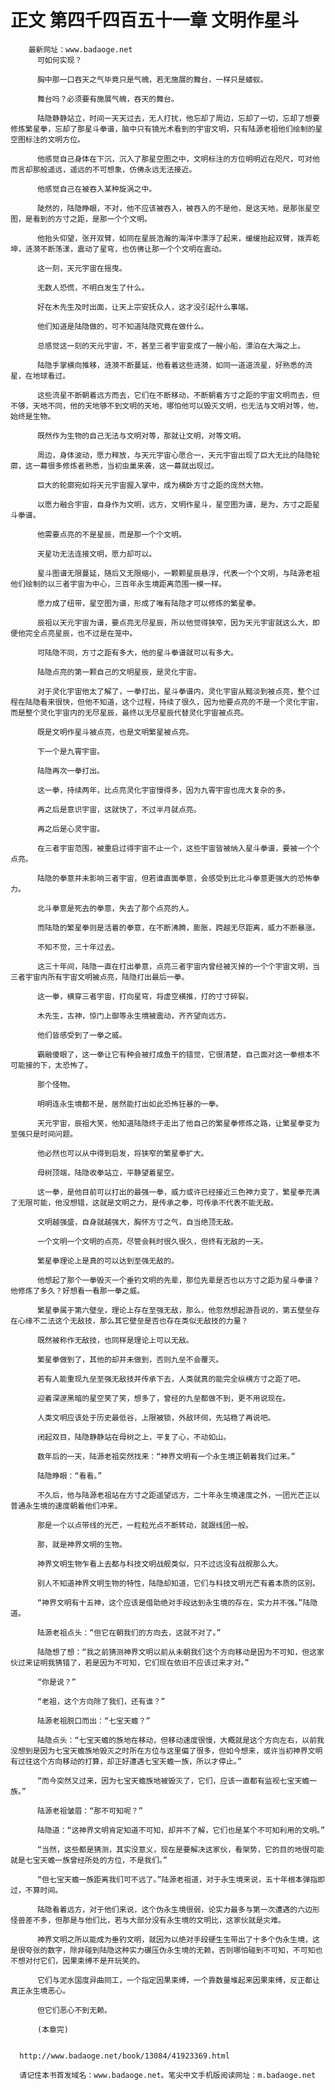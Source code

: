 # 正文 第四千四百五十一章 文明作星斗
        最新网址：www.badaoge.net
          可如何实现？
      
          胸中那一口吞天之气毕竟只是气魄，若无施展的舞台，一样只是蝼蚁。
      
          舞台吗？必须要有施展气魄，吞天的舞台。
      
          陆隐静静站立，时间一天天过去，无人打扰，他忘却了周边，忘却了一切，忘却了想要修炼繁星拳，忘却了那星斗拳谱，脑中只有镜光术看到的宇宙文明，只有陆源老祖他们绘制的星空图标注的文明方位。
      
          他感觉自己身体在下沉，沉入了那星空图之中，文明标注的方位明明近在咫尺，可对他而言却那般遥远，遥远的不可想象，仿佛永远无法接近。
      
          他感觉自己在被吞入某种旋涡之中。
      
          陡然的，陆隐睁眼，不对，他不应该被吞入，被吞入的不是他，是这天地，是那张星空图，是看到的方寸之距，是那一个个文明。
      
          他抬头仰望，张开双臂，如同在星辰浩瀚的海洋中漂浮了起来，缓缓抬起双臂，拨弄乾坤，涟漪不断荡漾，震动了星穹，也仿佛让那一个个文明在震动。
      
          这一刻，天元宇宙在摇曳。
      
          无数人恐慌，不明白发生了什么。
      
          好在木先生及时出面，让天上宗安抚众人，这才没引起什么事端。
      
          他们知道是陆隐做的，可不知道陆隐究竟在做什么。
      
          总感觉这一刻的天元宇宙，不，甚至三者宇宙变成了一艘小船，漂泊在大海之上。
      
          陆隐手掌横向推移，涟漪不断蔓延，他看着这些涟漪，如同一道道流星，好熟悉的流星，在地球看过。
      
          这些流星不断朝着远方而去，它们在不断移动，不断朝着方寸之距的宇宙文明而去，但不够，天地不同，他的天地够不到文明的天地，哪怕他可以毁灭文明，也无法与文明对等，他，始终是生物。
      
          既然作为生物的自己无法与文明对等，那就让文明，对等文明。
      
          周边，身体波动，愿力释放，与天元宇宙心愿合一，天元宇宙出现了巨大无比的陆隐轮廓，这一幕很多修炼者熟悉，当初虫巢来袭，这一幕就出现过。
      
          巨大的轮廓宛如将天元宇宙握入掌中，成为横卧方寸之距的庞然大物。
      
          以愿力融合宇宙，自身作为文明，远方，文明作星斗，星空图为谱，是为，方寸之距星斗拳谱。
      
          他需要点亮的不是星辰，而是那一个个文明。
      
          天星功无法连接文明，愿力却可以。
      
          星斗图谱无限蔓延，随后又无限缩小，一颗颗星辰悬浮，代表一个个文明，与陆源老祖他们绘制的以三者宇宙为中心，三百年永生境距离范围一模一样。
      
          愿力成了纽带，星空图为谱，形成了唯有陆隐才可以修炼的繁星拳。
      
          辰祖以天元宇宙为谱，要点亮无尽星辰，所以他觉得狭窄，因为天元宇宙就这么大，即便他完全点亮星辰，也不过是在笼中。
      
          可陆隐不同，方寸之距有多大，他的星斗拳谱就可以有多大。
      
          陆隐点亮的第一颗自己的文明星辰，是灵化宇宙。
      
          对于灵化宇宙他太了解了，一拳打出，星斗拳谱内，灵化宇宙从黯淡到被点亮，整个过程在陆隐看来很快，但他不知道，这个过程，持续了很久，因为他要点亮的不是一个灵化宇宙，而是整个灵化宇宙内的无尽星辰，最终以无尽星辰代替灵化宇宙被点亮。
      
          既是文明作星斗被点亮，也是文明繁星被点亮。
      
          下一个是九霄宇宙。
      
          陆隐再次一拳打出。
      
          这一拳，持续两年，比点亮灵化宇宙慢得多，因为九霄宇宙也庞大复杂的多。
      
          再之后是意识宇宙，这就快了，不过半月就点亮。
      
          再之后是心灵宇宙。
      
          在三者宇宙范围，被重启过得宇宙不止一个，这些宇宙皆被纳入星斗拳谱，要被一个个点亮。
      
          陆隐的拳意并未影响三者宇宙，但若谁直面拳意，会感受到比北斗拳意更强大的恐怖拳力。
      
          北斗拳意是死去的拳意，失去了那个点亮的人。
      
          而陆隐的繁星拳则是活着的拳意，在不断沸腾，膨胀，跨越无尽距离，威力不断暴涨。
      
          不知不觉，三十年过去。
      
          这三十年间，陆隐一直在打出拳意，点亮三者宇宙内曾经被灭掉的一个个宇宙文明，当三者宇宙内所有宇宙文明被点亮，陆隐打出最后一拳。
      
          这一拳，横穿三者宇宙，打向星穹，将虚空横推，打的寸寸碎裂。
      
          木先生，古神，惊门上御等永生境被震动，齐齐望向远方。
      
          他们皆感受到了一拳之威。
      
          霸融傻眼了，这一拳让它有种会被打成鱼干的错觉，它很清楚，自己面对这一拳根本不可能接的下，太恐怖了。
      
          那个怪物。
      
          明明连永生境都不是，居然能打出如此恐怖狂暴的一拳。
      
          天元宇宙，辰祖大笑，他知道陆隐终于走出了他自己的繁星拳修炼之路，让繁星拳变为至强只是时间问题。
      
          他必然也可以从中得到启发，将狭窄的繁星拳扩大。
      
          母树顶端，陆隐收拳站立，平静望着星空。
      
          这一拳，是他目前可以打出的最强一拳，威力或许已经接近三色神力变了，繁星拳充满了无限可能，他没想错，这就是文明之力，是传承之拳，可传承不代表不能无敌。
      
          文明越强盛，自身就越强大，胸怀方寸之气，自当绝顶无敌。
      
          一个文明一个文明的点亮，尽管会耗时很久很久，但终有无敌的一天。
      
          繁星拳理论上是真的可以达到至强无敌的。
      
          他想起了那个一拳毁灭一个垂钓文明的先辈，那位先辈是否也以方寸之距为星斗拳谱？他修炼了多久？好想看一看那一拳之威。
      
          繁星拳属于第六壁垒，理论上存在至强无敌，那么，他忽然想起游吾说的，第五壁垒存在心缘不二法这个无敌技，那么其它壁垒是否也存在类似无敌技的力量？
      
          既然被称作无敌技，也同样是理论上可以无敌。
      
          繁星拳做到了，其他的却并未做到，否则九垒不会覆灭。
      
          若有人能重现九垒至强无敌技并传承下去，人类就真的能完全纵横方寸之距了吧。
      
          迎着深邃黑暗的星空笑了笑，想多了，曾经的九垒都做不到，更不用说现在。
      
          人类文明应该处于历史最低谷，上限被锁，外敌环伺，先站稳了再说吧。
      
          闭起双目，陆隐静静站在母树之上，平复了心，不动如山。
      
          数年后的一天，陆源老祖突然找来：“神界文明有一个永生境正朝着我们过来。”
      
          陆隐睁眼：“看看。”
      
          不久后，他与陆源老祖站在方寸之距遥望远方，二十年永生境速度之外，一团光芒正以普通永生境的速度朝着他们冲来。
      
          那是一个以点带线的光芒，一粒粒光点不断转动，就跟线团一般。
      
          那，就是神界文明的生物。
      
          神界文明生物乍看上去都与科技文明战舰类似，只不过远没有战舰那么大。
      
          别人不知道神界文明生物的特性，陆隐却知道，它们与科技文明光芒有着本质的区别。
      
          “神界文明有十五神，这个应该是借助绝对手段达到永生境的存在，实力并不强。”陆隐道。
      
          陆源老祖点头：“但它在朝我们的方向去，这就不对了。”
      
          陆隐想了想：“我之前猜测神界文明以前从未朝我们这个方向移动是因为不可知，但这家伙过来证明我猜错了，若是因为不可知，它们现在依旧不应该过来才对。”
      
          “你是说？”
      
          “老祖，这个方向除了我们，还有谁？”
      
          陆源老祖脱口而出：“七宝天蟾？”
      
          陆隐点头：“七宝天蟾的族地在移动，但移动速度很慢，大概就是这个方向左右，以前我没想到是因为七宝天蟾族地毁灭之时所在方位与这里偏了很多，但如今想来，或许当初神界文明有过往这个方向移动的打算，却正好遭遇七宝天蟾一族，所以才停止。”
      
          “而今突然又过来，因为七宝天蟾族地被毁灭了，它们，应该一直都有监视七宝天蟾一族。”
      
          陆源老祖皱眉：“那不可知呢？”
      
          陆隐道：“这神界文明肯定知道不可知，却并不了解，它们也是某个不可知利用的文明。”
      
          “当然，这些都是猜测，其实没意义，现在是要解决这家伙，看架势，它的目的地很可能就是七宝天蟾一族曾经所处的方位，不是我们。”
      
          “但七宝天蟾一族距离我们可不远了。”陆源老祖道，对于永生境来说，五十年根本弹指即过，不算时间。
      
          陆隐看着远方，对于他们来说，这个伪永生境很弱，论实力最多与第一次遭遇的六边形怪兽差不多，但那是与他们比，若与大部分没有永生境的文明比，这家伙就是灾难。
      
          神界文明之所以能成为垂钓文明，就因为以绝对手段硬生生带出了十多个伪永生境，这是很夸张的数字，除非碰到陆隐这种实力碾压伪永生境的无赖，否则哪怕碰到不可知，不可知也不想对付它们，因果束缚不是开玩笑的。
      
          它们与泥水国度异曲同工，一个指定因果束缚，一个靠数量堆起来因果束缚，反正都让真正永生境恶心。
      
          但它们恶心不到无赖。
      
          (本章完)
      
      
      http://www.badaoge.net/book/13084/41923369.html
      
      请记住本书首发域名：www.badaoge.net。笔尖中文手机版阅读网址：m.badaoge.net